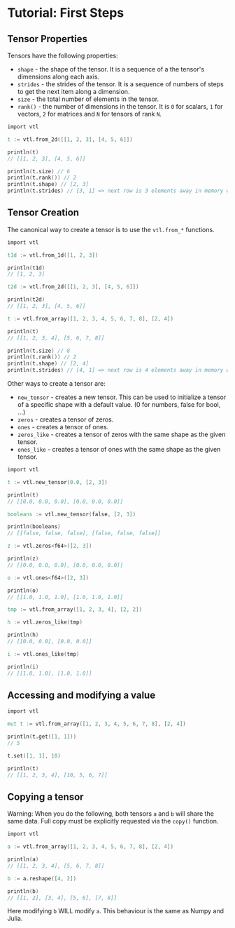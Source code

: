 # Tutorial: First Steps

## Tensor Properties

Tensors have the following properties:

- `shape` - the shape of the tensor. It is a sequence of a the tensor's dimensions along each axis.
- `strides` - the strides of the tensor.
  It is a sequence of numbers of steps to get the next item along a dimension.
- `size` - the total number of elements in the tensor.
- `rank()` - the number of dimensions in the tensor.
  It is `0` for scalars, `1` for vectors, `2` for matrices and `N` for tensors of rank `N`.

```v
import vtl

t := vtl.from_2d([[1, 2, 3], [4, 5, 6]])

println(t)
// [[1, 2, 3], [4, 5, 6]]

println(t.size) // 6
println(t.rank()) // 2
println(t.shape) // [2, 3]
println(t.strides) // [3, 1] => next row is 3 elements away in memory while the next column is 1 element away in memory
```

## Tensor Creation

The canonical way to create a tensor is to use the `vtl.from_*` functions.

```v
import vtl

t1d := vtl.from_1d([1, 2, 3])

println(t1d)
// [1, 2, 3]

t2d := vtl.from_2d([[1, 2, 3], [4, 5, 6]])

println(t2d)
// [[1, 2, 3], [4, 5, 6]]

t := vtl.from_array([1, 2, 3, 4, 5, 6, 7, 8], [2, 4])

println(t)
// [[1, 2, 3, 4], [5, 6, 7, 8]]

println(t.size) // 8
println(t.rank()) // 2
println(t.shape) // [2, 4]
println(t.strides) // [4, 1] => next row is 4 elements away in memory while the next column is 1 element away in memory
```

Other ways to create a tensor are:

- `new_tensor` - creates a new tensor.
  This can be used to initialize a tensor of a specific shape with a default value.
  (0 for numbers, false for bool, ...)
- `zeros` - creates a tensor of zeros.
- `ones` - creates a tensor of ones.
- `zeros_like` - creates a tensor of zeros with the same shape as the given tensor.
- `ones_like` - creates a tensor of ones with the same shape as the given tensor.

```v
import vtl

t := vtl.new_tensor(0.0, [2, 3])

println(t)
// [[0.0, 0.0, 0.0], [0.0, 0.0, 0.0]]

booleans := vtl.new_tensor(false, [2, 3])

println(booleans)
// [[false, false, false], [false, false, false]]

z := vtl.zeros<f64>([2, 3])

println(z)
// [[0.0, 0.0, 0.0], [0.0, 0.0, 0.0]]

o := vtl.ones<f64>([2, 3])

println(o)
// [[1.0, 1.0, 1.0], [1.0, 1.0, 1.0]]

tmp := vtl.from_array([1, 2, 3, 4], [2, 2])

h := vtl.zeros_like(tmp)

println(h)
// [[0.0, 0.0], [0.0, 0.0]]

i := vtl.ones_like(tmp)

println(i)
// [[1.0, 1.0], [1.0, 1.0]]
```

## Accessing and modifying a value

```v
import vtl

mut t := vtl.from_array([1, 2, 3, 4, 5, 6, 7, 8], [2, 4])

println(t.get([1, 1]))
// 5

t.set([1, 1], 10)

println(t)
// [[1, 2, 3, 4], [10, 5, 6, 7]]
```

## Copying a tensor

Warning: When you do the following, both tensors `a` and `b` will share the same data.
Full copy must be explicitly requested via the `copy()` function.

```v
import vtl

a := vtl.from_array([1, 2, 3, 4, 5, 6, 7, 8], [2, 4])

println(a)
// [[1, 2, 3, 4], [5, 6, 7, 8]]

b := a.reshape([4, 2])

println(b)
// [[1, 2], [3, 4], [5, 6], [7, 8]]
```

Here modifying `b` WILL modify `a`. This behaviour is the same as Numpy and Julia.
